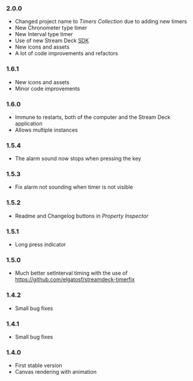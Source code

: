 ### 2.0.0
- Changed project name to *Timers Collection* due to adding new timers
- New Chronometer type timer
- New Interval type timer
- Use of new Stream Deck [SDK](https://github.com/elgatosf/streamdeck-javascript-sdk)
- New icons and assets
- A lot of code improvements and refactors

### 1.6.1
- New icons and assets
- Minor code improvements

### 1.6.0
- Immune to restarts, both of the computer and the Stream Deck application
- Allows multiple instances

### 1.5.4
- The alarm sound now stops when pressing the key

### 1.5.3
- Fix alarm not sounding when timer is not visible

### 1.5.2
- Readme and Changelog buttons in *Property Inspector*

### 1.5.1
- Long press indicator

### 1.5.0
- Much better setInterval timing with the use of https://github.com/elgatosf/streamdeck-timerfix

### 1.4.2
- Small bug fixes

### 1.4.1
- Small bug fixes

### 1.4.0
- First stable version
- Canvas rendering with animation
